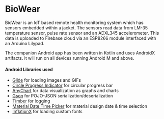 # BioWear

BioWear is an IoT based remote health monitoring system which has sensors embedded within a jacket.
The sensors read data from LM-35 temperature sensor, pulse rate sensor and an ADXL345 accelerometer. This data is uploaded to Firebase cloud via an ESP8266 module interfaced with an Arduino Lilypad.

The companion Android app has been written in Kotlin and uses AndroidX artifacts. It will run on all devices running Android M and above.

#### Android Libraries used
* [Glide](https://github.com/bumptech/glide) for loading images and GIFs
* [Circle Progress Indicator](https://github.com/CardinalNow/Android-CircleProgressIndicator) for circular progress bar
* [AnyChart](https://github.com/AnyChart/AnyChart-Android) for data visualization as graphs and charts
* [Gson](https://github.com/google/gson) for POJO-JSON serialization/deserialization
* [Timber](https://github.com/JakeWharton/timber) for logging
* [Material Date Time Picker](https://github.com/wdullaer/MaterialDateTimePicker) for material design date & time selection
* [InflationX](https://github.com/InflationX/Calligraphy) for loading custom fonts